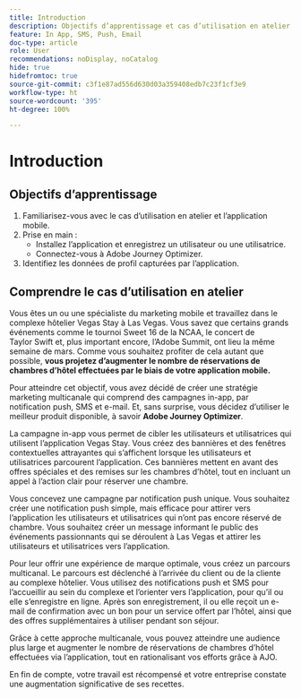 ```yaml
---
title: Introduction
description: Objectifs d’apprentissage et cas d’utilisation en atelier
feature: In App, SMS, Push, Email
doc-type: article
role: User
recommendations: noDisplay, noCatalog
hide: true
hidefromtoc: true
source-git-commit: c3f1e87ad556d630d03a359408edb7c23f1cf3e9
workflow-type: ht
source-wordcount: '395'
ht-degree: 100%

---
```



# Introduction

## Objectifs d’apprentissage

1. Familiarisez-vous avec le cas d’utilisation en atelier et l’application mobile.
2. Prise en main :
   * Installez l’application et enregistrez un utilisateur ou une utilisatrice.
   * Connectez-vous à Adobe Journey Optimizer.
3. Identifiez les données de profil capturées par l’application.

## Comprendre le cas d’utilisation en atelier

Vous êtes un ou une spécialiste du marketing mobile et travaillez dans le complexe hôtelier Vegas Stay à Las Vegas. Vous savez que certains grands événements comme le tournoi Sweet 16 de la NCAA, le concert de Taylor Swift et, plus important encore, l’Adobe Summit, ont lieu la même semaine de mars. Comme vous souhaitez profiter de cela autant que possible, **vous projetez d’augmenter le nombre de réservations de chambres d’hôtel effectuées par le biais de votre application mobile.**

Pour atteindre cet objectif, vous avez décidé de créer une stratégie marketing multicanale qui comprend des campagnes in-app, par notification push, SMS et e-mail.  Et, sans surprise, vous décidez d’utiliser le meilleur produit disponible, à savoir **Adobe Journey Optimizer**.

La campagne in-app vous permet de cibler les utilisateurs et utilisatrices qui utilisent l’application Vegas Stay. Vous créez des bannières et des fenêtres contextuelles attrayantes qui s’affichent lorsque les utilisateurs et utilisatrices parcourent l’application. Ces bannières mettent en avant des offres spéciales et des remises sur les chambres d’hôtel, tout en incluant un appel à l’action clair pour réserver une chambre.

Vous concevez une campagne par notification push unique. Vous souhaitez créer une notification push simple, mais efficace pour attirer vers l’application les utilisateurs et utilisatrices qui n’ont pas encore réservé de chambre. Vous souhaitez créer un message informant le public des événements passionnants qui se déroulent à Las Vegas et attirer les utilisateurs et utilisatrices vers l’application.

Pour leur offrir une expérience de marque optimale, vous créez un parcours multicanal. Le parcours est déclenché à l’arrivée du client ou de la cliente au complexe hôtelier. Vous utilisez des notifications push et SMS pour l’accueillir au sein du complexe et l’orienter vers l’application, pour qu’il ou elle s’enregistre en ligne. Après son enregistrement, il ou elle reçoit un e-mail de confirmation avec un bon pour un service offert par l’hôtel, ainsi que des offres supplémentaires à utiliser pendant son séjour.

Grâce à cette approche multicanale, vous pouvez atteindre une audience plus large et augmenter le nombre de réservations de chambres d’hôtel effectuées via l’application, tout en rationalisant vos efforts grâce à AJO.

En fin de compte, votre travail est récompensé et votre entreprise constate une augmentation significative de ses recettes.
